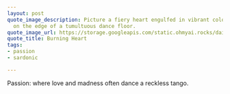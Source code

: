 ```yaml
---
layout: post
quote_image_description: Picture a fiery heart engulfed in vibrant colors, teetering
  on the edge of a tumultuous dance floor.
quote_image_url: https://storage.googleapis.com/static.ohmyai.rocks/daily/2024-04-03.jpg
quote_title: Burning Heart
tags:
- passion
- sardonic

---
```


Passion: where love and madness often dance a reckless tango.